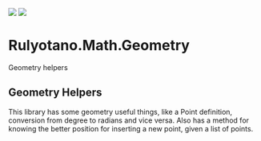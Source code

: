<a href="https://www.nuget.org/packages/Rulyotano.Math.Geometry"><img src="https://img.shields.io/nuget/v/Rulyotano.Math.Geometry?logo=nuget"/></a>
<img src="https://img.shields.io/github/last-commit/rulyotano/Rulyotano.CrossCutting?logo=github"/>

# Rulyotano.Math.Geometry
Geometry helpers

## Geometry Helpers

This library has some geometry useful things, like a Point definition, conversion from degree to radians and vice versa. Also has a method for knowing the better position for inserting a new point, given a list of points.
